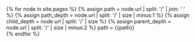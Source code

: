 ---
---


{% for node in site.pages %}
{% assign path = node.url | split: '/' | join: ' ' %}
{% assign path_depth = node.url | split: '/' | size | minus:1 %}
{% assign child_depth = node.url | split: '/' | size %}
{% assign parent_depth = node.url | split: '/' | size | minus:2 %}
path = {{path}} <br>
{% endfor %}
